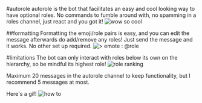#autorole
autorole is the bot that facilitates an easy and cool looking way to have optional roles. No commands to fumble around with, no spamming in a roles channel, just react and you got it!
![wow so cool](https://i.imgur.com/xMpQN2c.png)

##formatting
Formatting the emoji/role pairs is easy, and you can edit the message afterwards do add/remove any roles!
Just send the message and it works. No other set up required.
![> emote : @role](https://i.imgur.com/79G8hZc.png)

#limitations
The bot can only interact with roles below its own on the hierarchy, so be mindful its highest role!
![role ranking](https://i.imgur.com/t28VDOh.png)

Maximum 20 messages in the autorole channel to keep functionality, but I recommend 5 messages at most. 

Here's a gif!
![how to](https://i.imgur.com/QUN517D.gif)